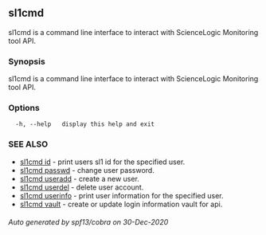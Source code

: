 ## sl1cmd

sl1cmd is a command line interface to interact with ScienceLogic Monitoring tool API.

### Synopsis

sl1cmd is a command line interface to interact with ScienceLogic Monitoring tool API.

### Options

```
  -h, --help   display this help and exit
```

### SEE ALSO

* [sl1cmd id](sl1cmd_id.md)	 - print users sl1 id for the specified user.
* [sl1cmd passwd](sl1cmd_passwd.md)	 - change user password.
* [sl1cmd useradd](sl1cmd_useradd.md)	 - create a new user.
* [sl1cmd userdel](sl1cmd_userdel.md)	 - delete user account.
* [sl1cmd userinfo](sl1cmd_userinfo.md)	 - print user information for the specified user.
* [sl1cmd vault](sl1cmd_vault.md)	 - create or update login information vault for api.

###### Auto generated by spf13/cobra on 30-Dec-2020
